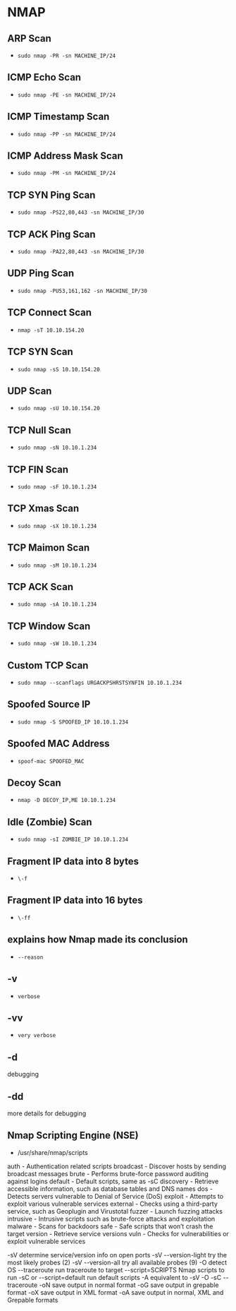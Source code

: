 # NMAP

## ARP Scan

- `sudo nmap -PR -sn MACHINE_IP/24`

## ICMP Echo Scan

- `sudo nmap -PE -sn MACHINE_IP/24`

## ICMP Timestamp Scan

- `sudo nmap -PP -sn MACHINE_IP/24`

## ICMP Address Mask Scan

- `sudo nmap -PM -sn MACHINE_IP/24`

## TCP SYN Ping Scan

- `sudo nmap -PS22,80,443 -sn MACHINE_IP/30`

## TCP ACK Ping Scan

- `sudo nmap -PA22,80,443 -sn MACHINE_IP/30`

## UDP Ping Scan

- `sudo nmap -PU53,161,162 -sn MACHINE_IP/30`

## TCP Connect Scan

- `nmap -sT 10.10.154.20`

## TCP SYN Scan

- `sudo nmap -sS 10.10.154.20`

## UDP Scan

- `sudo nmap -sU 10.10.154.20`

## TCP Null Scan

- `sudo nmap -sN 10.10.1.234`

## TCP FIN Scan

- `sudo nmap -sF 10.10.1.234`

## TCP Xmas Scan

- `sudo nmap -sX 10.10.1.234`

## TCP Maimon Scan

- `sudo nmap -sM 10.10.1.234`

## TCP ACK Scan

- `sudo nmap -sA 10.10.1.234`

## TCP Window Scan

- `sudo nmap -sW 10.10.1.234`

## Custom TCP Scan

- `sudo nmap --scanflags URGACKPSHRSTSYNFIN 10.10.1.234`

## Spoofed Source IP

- `sudo nmap -S SPOOFED_IP 10.10.1.234`

## Spoofed MAC Address

- `spoof-mac SPOOFED_MAC`

## Decoy Scan

- `nmap -D DECOY_IP,ME 10.10.1.234`

## Idle (Zombie) Scan

- `sudo nmap -sI ZOMBIE_IP 10.10.1.234`

## Fragment IP data into 8 bytes

- `\-f`

## Fragment IP data into 16 bytes

- `\-ff`

## explains how Nmap made its conclusion

- `--reason`

## -v

- `verbose`

## -vv

- `very verbose`

## -d

debugging

## -dd

more details for debugging


## Nmap Scripting Engine (NSE)

- /usr/share/nmap/scripts

auth - Authentication related scripts
broadcast - Discover hosts by sending broadcast messages
brute - Performs brute-force password auditing against logins
default - Default scripts, same as -sC
discovery - Retrieve accessible information, such as database tables and DNS names
dos - Detects servers vulnerable to Denial of Service (DoS)
exploit - Attempts to exploit various vulnerable services
external - Checks using a third-party service, such as Geoplugin and Virustotal
fuzzer - Launch fuzzing attacks
intrusive - Intrusive scripts such as brute-force attacks and exploitation
malware - Scans for backdoors
safe - Safe scripts that won’t crash the target
version - Retrieve service versions
vuln - Checks for vulnerabilities or exploit vulnerable services

\-sV determine service/version info on open ports
\-sV --version-light try the most likely probes (2)
\-sV --version-all try all available probes (9)
\-O detect OS
\--traceroute run traceroute to target
\--script=SCRIPTS Nmap scripts to run
\-sC or --script=default run default scripts
\-A equivalent to -sV -O -sC --traceroute
\-oN save output in normal format
\-oG save output in grepable format
\-oX save output in XML format
\-oA save output in normal, XML and Grepable formats
